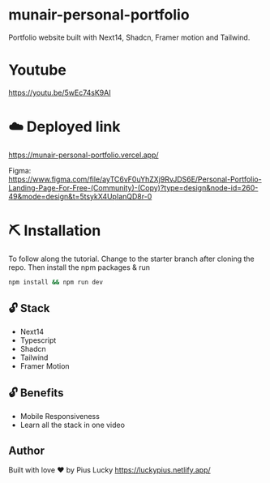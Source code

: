 # munair-personal-portfolio
Portfolio website built with Next14, Shadcn, Framer motion and Tailwind.

# Youtube
https://youtu.be/5wEc74sK9AI

# ☁️ Deployed link
https://munair-personal-portfolio.vercel.app/

Figma:  
https://www.figma.com/file/ayTC6vF0uYhZXj9RvJDS6E/Personal-Portfolio-Landing-Page-For-Free-(Community)-(Copy)?type=design&node-id=260-49&mode=design&t=5tsykX4UpIanQD8r-0

# ⛏️ Installation
To follow along the tutorial. Change to the starter branch  after cloning the repo.
Then install the npm packages & run
```bash
npm install && npm run dev
```


## 🔓 Stack
- Next14
- Typescript
- Shadcn
- Tailwind
- Framer Motion

## 🔓 Benefits
- Mobile Responsiveness
- Learn all the stack in one video


## Author
Built with love ❤️ by Pius Lucky https://luckypius.netlify.app/



